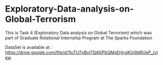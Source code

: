 # Exploratory-Data-analysis-on-Global-Terrorism
This is Task 4 (Exploratory Data analysis on Global Terrorism) which was part of Graduate Rotational Internship Program at The Sparks Foundation

DataSet is available at : https://drive.google.com/file/d/1luTU7xBvI7QAGPbQMxEHcgKUi9d6UeP_/view

